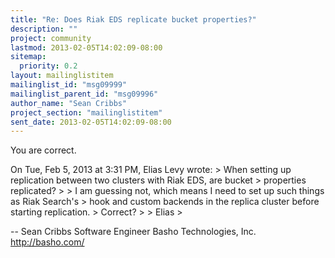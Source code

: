 ```yaml
---
title: "Re: Does Riak EDS replicate bucket properties?"
description: ""
project: community
lastmod: 2013-02-05T14:02:09-08:00
sitemap:
  priority: 0.2
layout: mailinglistitem
mailinglist_id: "msg09999"
mailinglist_parent_id: "msg09996"
author_name: "Sean Cribbs"
project_section: "mailinglistitem"
sent_date: 2013-02-05T14:02:09-08:00
---
```



You are correct.

On Tue, Feb 5, 2013 at 3:31 PM, Elias Levy  wrote:
&gt; When setting up replication between two clusters with Riak EDS, are bucket
&gt; properties replicated?
&gt;
&gt; I am guessing not, which means I need to set up such things as Riak Search's
&gt; hook and custom backends in the replica cluster before starting replication.
&gt; Correct?
&gt;
&gt; Elias
&gt;


-- 
Sean Cribbs 
Software Engineer
Basho Technologies, Inc.
http://basho.com/

